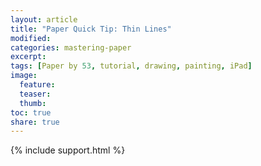 ```yaml
---
layout: article
title: "Paper Quick Tip: Thin Lines"
modified:
categories: mastering-paper
excerpt:
tags: [Paper by 53, tutorial, drawing, painting, iPad]
image:
  feature:
  teaser:
  thumb:
toc: true
share: true  
---
```


{% include support.html %}
